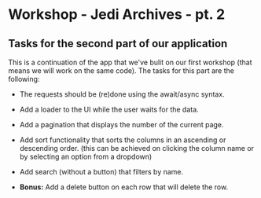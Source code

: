 # **Workshop - Jedi Archives - pt. 2**

## Tasks for the second part of our application

This is a continuation of the app that we've bulit on our first workshop (that means we will work on the same code). The tasks for this part are the following:

- The requests should be (re)done using the await/async syntax.
- Add a loader to the UI while the user waits for the data.
- Add a pagination that displays the number of the current page.
- Add sort functionality that sorts the columns in an ascending or descending order. (this can be achieved on clicking the column name or by selecting an option from a dropdown)
- Add search (without a button) that filters by name.

- **Bonus:** Add a delete button on each row that will delete the row.
